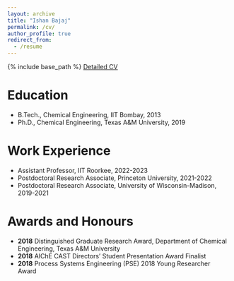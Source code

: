 ```yaml
---
layout: archive
title: "Ishan Bajaj"
permalink: /cv/
author_profile: true
redirect_from:
  - /resume
---
```


{% include base_path %}
[Detailed CV](https://ibajajiitk.github.io/files/CV_Ishan.pdf)

Education
======
* B.Tech., Chemical Engineering, IIT Bombay, 2013
* Ph.D., Chemical Engineering, Texas A&M University, 2019

Work Experience
======
* Assistant Professor, IIT Roorkee, 2022-2023
* Postdoctoral Research Associate, Princeton University, 2021-2022
* Postdoctoral Research Associate, University of Wisconsin-Madison, 2019-2021
  
Awards and Honours
======
* **2018** Distinguished Graduate Research Award, Department of Chemical Engineering, Texas A&M University
* **2018** AIChE CAST Directors’ Student Presentation Award Finalist
* **2018** Process Systems Engineering (PSE) 2018 Young Researcher Award
